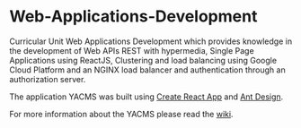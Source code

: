 # Web-Applications-Development
Curricular Unit Web Applications Development which provides knowledge in the development of Web APIs REST with hypermedia, Single Page Applications using ReactJS, Clustering and load balancing using Google Cloud Platform and an NGINX load balancer and authentication through an authorization server.

The application YACMS was built using [Create React App](https://github.com/facebook/create-react-app) and [Ant Design](https://ant.design/).

For more information about the YACMS please read the [wiki](https://github.com/JoaoLeitao/Web-Applications-Development/wiki).
